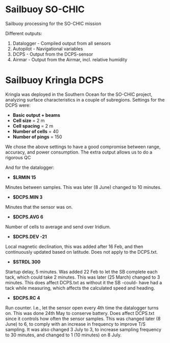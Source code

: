 # Sailbuoy SO-CHIC
Sailbuoy processing for the SO-CHIC mission

Different outputs:
1. Datalogger - Compiled output from all sensors
2. Autopilot - Navigational variables
3. DCPS - Output from the DCPS-sensor
4. Airmar - Output from the Airmar, incl. relative humidity

# Sailbuoy Kringla DCPS

Kringla was deployed in the Southern Ocean for the SO-CHIC project, analyzing surface characteristics in a couple of subregions. Settings for the DCPS were:
- **Basic output + beams**
- **Cell size** = 2 m
- **Cell spacing** = 2 m
- **Number of cells** = 40
- **Number of pings** = 150

We chose the above settings to have a good compromise between range, accuracy, and power consumption. The extra output allows us to do a rigorous QC  

And for the datalogger:
- **$LRMIN 15**

Minutes between samples. This was later (8 June) changed to 10 minutes.
- **$DCPS.MIN 3**  

Minutes that the sensor was on.
- **$DCPS.AVG 6**  

Number of cells to average and send over Iridium.
- **$DCPS.DEV -21**  

Local magnetic declination, this was added after 16 Feb, and then continuously updated based on latitude. Does not apply to the DCPS.txt.
- **$STRDL 300**  

Startup delay, 5 minutes. Was added 22 Feb to let the SB complete each tack, which could take 2 minutes. This was later (25 March) changed to 3 minutes. This does affect DCPS.txt as without it the SB -could- have had a tack while measuring, which affects the calculated speed and heading.
- **$DCPS.RC 4**  

Run counter. I.e., let the sensor open every 4th time the datalogger turns on. This was done 24th May to conserve battery. Does affect DCPS.txt since it controls how often the sensor samples. This was changed later (8 June) to 6, to comply with an increase in frequency to improve T/S sampling. It was also changed 3 July to 3, to increase sampling frequency to 30 minutes, and changed to 1 (10 minutes) on 8 July.


